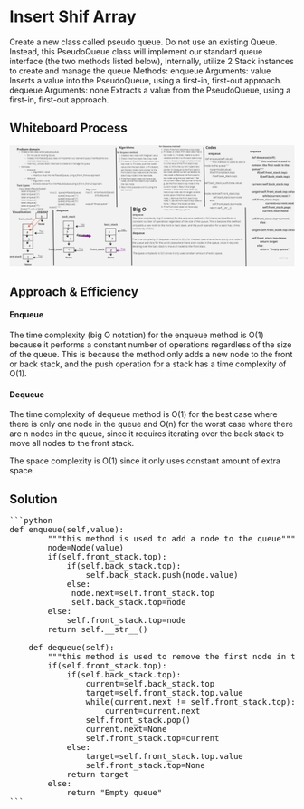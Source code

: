 # Insert Shif Array

Create a new class called pseudo queue.
Do not use an existing Queue.
Instead, this PseudoQueue class will implement our standard queue interface (the two methods listed below),
Internally, utilize 2 Stack instances to create and manage the queue
Methods:
enqueue
Arguments: value
Inserts a value into the PseudoQueue, using a first-in, first-out approach.
dequeue
Arguments: none
Extracts a value from the PseudoQueue, using a first-in, first-out approach.

## Whiteboard Process

![whiteBoard](stack_queue_pseudo.jpg)

## Approach & Efficiency

#### Enqueue
The time complexity (big O notation) for the enqueue method is O(1) because it performs a constant number of operations regardless of the size of the queue. This is because the method only adds a new node to the front or back stack, and the push operation for a stack has a time complexity of O(1).

#### Dequeue

The time complexity of dequeue method is O(1) for the best case where there is only one node in the queue and O(n) for the worst case where there are n nodes in the queue, since it requires iterating over the back stack to move all nodes to the front stack.

 The space complexity is O(1) since it only uses constant amount of extra space.

## Solution

<pre>
```python
def enqueue(self,value):
        """this method is used to add a node to the queue"""
        node=Node(value)
        if(self.front_stack.top):
            if(self.back_stack.top):
                self.back_stack.push(node.value)
            else:
             node.next=self.front_stack.top
             self.back_stack.top=node
        else:
            self.front_stack.top=node
        return self.__str__()

    def dequeue(self):
        """this method is used to remove the first node in the queue"""
        if(self.front_stack.top):
            if(self.back_stack.top):
                current=self.back_stack.top
                target=self.front_stack.top.value
                while(current.next != self.front_stack.top):
                    current=current.next
                self.front_stack.pop()
                current.next=None
                self.front_stack.top=current
            else:
                target=self.front_stack.top.value
                self.front_stack.top=None
            return target
        else:
            return "Empty queue"
```
</pre>
